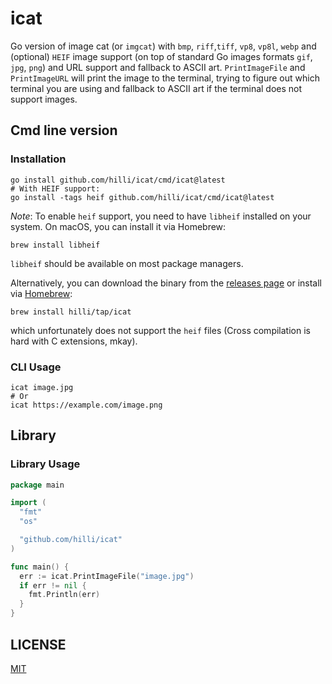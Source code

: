 # icat

Go version of image cat (or `imgcat`) with `bmp`, `riff`,`tiff`, `vp8`, `vp8l`, `webp` and (optional) `HEIF` image support (on top of standard Go images formats `gif`, `jpg`, `png`) and URL support and fallback to ASCII art.
`PrintImageFile` and `PrintImageURL` will print the image to the terminal, trying to figure out which terminal you are using and fallback to ASCII art if the terminal does not support images.

## Cmd line version

### Installation

```shell
go install github.com/hilli/icat/cmd/icat@latest
# With HEIF support:
go install -tags heif github.com/hilli/icat/cmd/icat@latest
```

*Note*: To enable `heif` support, you need to have `libheif` installed on your system. On macOS, you can install it via Homebrew:

```shell
brew install libheif
```

`libheif` should be available on most package managers.

Alternatively, you can download the binary from the [releases page](https://github.com/hilli/icat/releases) or install via [Homebrew](https://brew.sh/):

```shell
brew install hilli/tap/icat
```

which unfortunately does not support the `heif` files (Cross compilation is hard with C extensions, mkay).

### CLI Usage

```shell
icat image.jpg
# Or
icat https://example.com/image.png
```

## Library

### Library Usage

```go
package main

import (
  "fmt"
  "os"

  "github.com/hilli/icat"
)

func main() {
  err := icat.PrintImageFile("image.jpg")
  if err != nil {
    fmt.Println(err)
  }
}
```


## LICENSE

[MIT](LICENSE)

